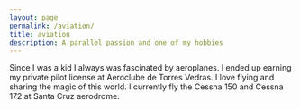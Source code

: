 ```yaml
---
layout: page
permalink: /aviation/
title: aviation
description: A parallel passion and one of my hobbies
---
```


Since I was a kid I always was fascinated by aeroplanes. I ended up earning my private pilot license at Aeroclube de Torres Vedras. I love flying and sharing the magic of this world.
I currently fly the Cessna 150 and Cessna 172 at Santa Cruz aerodrome.

<div class="img_row">
    <img class="col one left" src="{{ site.baseurl }}/assets/img/me_aqx.jpg" alt="" title="Me and CS-AQX"/>
    <img class="col one left" src="{{ site.baseurl }}/assets/img/flying_2.jpg" alt="" title="Santa Cruz Aerodrome"/>
    <img class="col one left" src="{{ site.baseurl }}/assets/img/flying_3.jpg" alt="" title="Western Coast of Portugal	"/>
</div>
